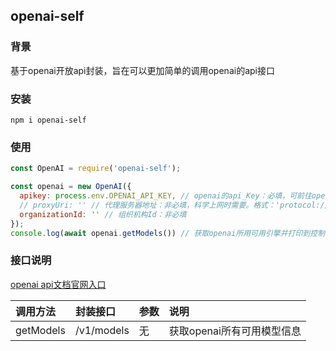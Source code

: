 ## openai-self

### 背景
  基于openai开放api封装，旨在可以更加简单的调用openai的api接口

### 安装
  `npm i openai-self`

### 使用
  ```javascript
  const OpenAI = require('openai-self');

  const openai = new OpenAI({
    apikey: process.env.OPENAI_API_KEY, // openai的api_Key：必填，可前往openai官网申请
    // proxyUri: '' // 代理服务器地址：非必填，科学上网时需要。格式：'protocol://agent-ipaddress:port'
    organizationId: '' // 组织机构Id：非必填
  });
  console.log(await openai.getModels()) // 获取openai所用可用引擎并打印到控制台

  ```
### 接口说明

[openai api文档官网入口](https://platform.openai.com/docs/api-reference)

调用方法      |   封装接口   |       参数         |   说明
:------------| :------------| :-----------------| :--------------
getModels    | /v1/models   | 无                | 获取openai所有可用模型信息
